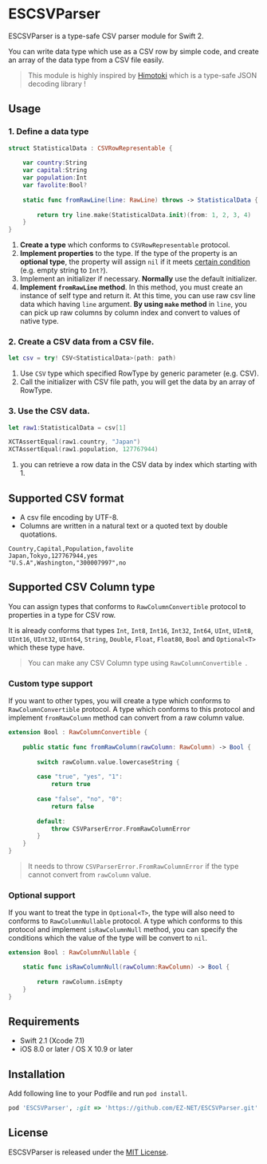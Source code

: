 # ESCSVParser

ESCSVParser is a type-safe CSV parser module for Swift 2.

You can write data type which use as a CSV row by simple code, and create an array of the data type from a CSV file easily.

> This module is highly inspired by [Himotoki](https://github.com/ikesyo/Himotoki) which is a type-safe JSON decoding library !

## Usage

### 1. Define a data type

```swift
struct StatisticalData : CSVRowRepresentable {
	
	var country:String
	var capital:String
	var population:Int
	var favolite:Bool?
	
	static func fromRawLine(line: RawLine) throws -> StatisticalData {
		
		return try line.make(StatisticalData.init)(from: 1, 2, 3, 4)
	}
}
```

1. **Create a type** which conforms to `CSVRowRepresentable` protocol.
2. **Implement properties** to the type. If the type of the property is an **optional type**, the property will assign `nil` if it meets [certain condition](#OptionalSupport) (e.g. empty string to `Int?`).
4. Implement an initializer if necessary. **Normally** use the default initializer.
5. **Implement `fromRawLine` method**. In this method, you must create an instance of self type and return it. At this time, you can use raw csv line data which having `line` argument. **By using `make` method** in `line`, you can pick up raw columns by column index and convert to values of native type.


### 2. Create a CSV data from a CSV file.

```swift
let csv = try! CSV<StatisticalData>(path: path)
```

1. Use `CSV` type which specified RowType by generic parameter (e.g. CSV<StatisticalData>).
2. Call the initializer with CSV file path, you will get the data by an array of RowType.

### 3. Use the CSV data.

```swift
let raw1:StatisticalData = csv[1]

XCTAssertEqual(raw1.country, "Japan")
XCTAssertEqual(raw1.population, 127767944)
```
1. you can retrieve a row data in the CSV data by index which starting with 1.

## Supported CSV format

* A csv file encoding by UTF-8.
* Columns are written in a natural text or a quoted text by double quotations.

```csv
Country,Capital,Population,favolite
Japan,Tokyo,127767944,yes
"U.S.A",Washington,"300007997",no
```

## Supported CSV Column type

You can assign types that conforms to `RawColumnConvertible` protocol to properties in a type for CSV row.

It is already conforms that types `Int`, `Int8`, `Int16`, `Int32`, `Int64`, `UInt`, `UInt8`, `UInt16`, `UInt32`, `UInt64`, `String`, `Double`, `Float`, `Float80`, `Bool` and `Optional<T>` which these type have.

> You can make any CSV Column type using `RawColumnConvertible `.

### Custom type support

If you want to other types, you will create a type which conforms to `RawColumnConvertible` protocol. A type which conforms to this protocol and implement `fromRawColumn` method can convert from a raw column value.

```swift
extension Bool : RawColumnConvertible {
	
	public static func fromRawColumn(rawColumn: RawColumn) -> Bool {
		
		switch rawColumn.value.lowercaseString {
			
		case "true", "yes", "1":
			return true
			
		case "false", "no", "0":
			return false
			
		default:
			throw CSVParserError.FromRawColumnError
		}
	}
}
```

> It needs to throw `CSVParserError.FromRawColumnError` if the type cannot convert from `rawColumn` value.

### <a name="OptionalSupport">Optional support</a>

If you want to treat the type in `Optional<T>`, the type will also need to conforms to `RawColumnNullable` protocol. A type which conforms to this protocol and implement `isRawColumnNull` method, you can specify the conditions which the value of the type will be convert to `nil`.

```swift
extension Bool : RawColumnNullable {

	static func isRawColumnNull(rawColumn:RawColumn) -> Bool {
	
		return rawColumn.isEmpty
	}
}
```

## Requirements

* Swift 2.1 (Xcode 7.1)
* iOS 8.0 or later / OS X 10.9 or later

## Installation

Add following line to your Podfile and run `pod install`.

```ruby
pod 'ESCSVParser', :git => 'https://github.com/EZ-NET/ESCSVParser.git'
```

## License

ESCSVParser is released under the [MIT License](LICENSE.md).
